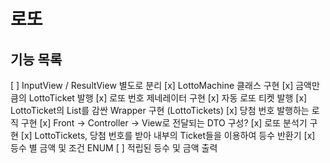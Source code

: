 # 로또
## 기능 목록
[ ] InputView / ResultView 별도로 분리
[x] LottoMachine 클래스 구현
    [x] 금액만큼의 LottoTicket 발행
    [x] 로또 번호 제네레이터 구현
    [x] 자동 로또 티켓 발행
[x] LottoTicket의 List를 감싼 Wrapper 구현 (LottoTickets)
[x] 당첨 번호 발행하는 로직 구현
[x] Front -> Controller -> View로 전달되는 DTO 구성?
[x] 로또 분석기 구현
    [x] LottoTickets, 당첨 번호를 받아 내부의 Ticket들을 이용하여 등수 반환기
    [x] 등수 별 금액 및 조건 ENUM
    [ ] 적립된 등수 및 금액 출력
